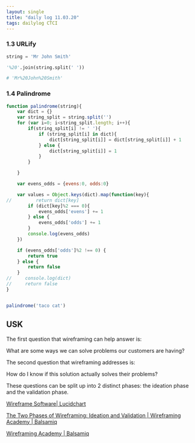 ```yaml
---
layout: single
title: "daily log 11.03.20"
tags: dailylog CTCI
--- 
```



### 1.3 URLify

```python
string = 'Mr John Smith'

'%20'.join(string.split(' '))

# 'Mr%20John%20Smith'

```


### 1.4 Palindrome 

```javascript
function palindrome(string){
    var dict = {}
    var string_split = string.split('')
    for (var i=0; i<string_split.length; i++){
        if(string_split[i] != ' '){
            if (string_split[i] in dict){
                dict[string_split[i]] = dict[string_split[i]] + 1
            } else {
                dict[string_split[i]] = 1
            }            
        }

    }

    var evens_odds = {evens:0, odds:0}

    var values = Object.keys(dict).map(function(key){
//         return dict[key]
        if (dict[key]%2 === 0){
            evens_odds['evens'] += 1
        } else {
            evens_odds['odds'] += 1
        }
        console.log(evens_odds)
    })

    if (evens_odds['odds']%2 !== 0) {
        return true
    } else {
        return false
    }
//     console.log(dict)
//     return false
}


palindrome('taco cat')

```



## USK

The first question that wireframing can help answer is:

What are some ways we can solve problems our customers are having?

The second question that wireframing addresses is:

How do I know if this solution actually solves their problems?

These questions can be split up into 2 distinct phases: the ideation phase and the validation phase.


[Wireframe Software| Lucidchart](https://www.lucidchart.com/pages/landing/wireframe_tool?utm_source=google&utm_medium=cpc&utm_campaign=en_unitedstates_desktop_nb_x_bmm&km_CPC_CampaignId=1391679521&km_CPC_AdGroupID=54511350705&km_CPC_Keyword=+wireframes&km_CPC_MatchType=b&km_CPC_ExtensionID=&km_CPC_Network=g&km_CPC_AdPosition=&km_CPC_Creative=475760215169&km_CPC_TargetID=aud-536921399221:kwd-316310771881&km_CPC_Country=9030964&km_CPC_Device=c&km_CPC_placement=&km_CPC_target=&mkwid=shynWDAs7_pcrid_475760215169_pkw_+wireframes_pmt_b_pdv_c_slid__pgrid_54511350705_ptaid_aud-536921399221:kwd-316310771881_&gclid=CjwKCAiAnIT9BRAmEiwANaoE1cQcog3JeGvxhA-i1vpo8LJ5q8ZBbktOo15jC38zMPR9LISk48wWaxoC-oUQAvD_BwE)

[The Two Phases of Wireframing: Ideation and Validation | Wireframing Academy | Balsamiq](https://balsamiq.com/learn/articles/wireframing-phases-ideation-validation/)

[Wireframing Academy | Balsamiq](https://balsamiq.com/learn/)